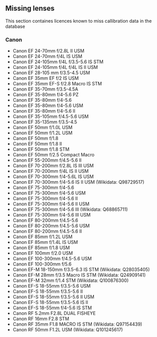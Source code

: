 
## Missing lenses
This section containes licences known to miss callibration data in the database

### Canon
- Canon EF 24-70mm f/2.8L II USM
- Canon EF 24-70mm f/4L IS USM
- Canon EF 24-105mm f/4L f/3.5-5.6 IS STM
- Canon EF 24-105mm f/4L f/4L IS II USM
- Canon EF 28-105 mm f/3.5-4.5 USM
- Canon EF 35mm EF f/2 IS USM
- Canon EF 35mm EF-S f/2.8 Macro IS STM
- Canon EF 35-70mm f/3.5-4.5A
- Canon EF 35-80mm f/4-5.6 PZ
- Canon EF 35-80mm f/4-5.6
- Canon EF 35-80mm f/4-5.6 USM
- Canon EF 35-80mm f/4-5.6 II
- Canon EF 35-105mm f/4.5-5.6 USM
- Canon EF 35-135mm f/3.5-4.5
- Canon EF 50mm f/1.0L USM
- Canon EF 50mm f/1.2L USM
- Canon EF 50mm f/1.8
- Canon EF 50mm f/1.8 II
- Canon EF 50mm f/1.8 STM
- Canon EF 50mm f/2.5 Compact Macro
- Canon EF 55-200mm f/4.5-5.6 II
- Canon EF 70-200mm f/2.8L IS III USM
- Canon EF 70-200mm f/4L IS II USM
- Canon EF 70-300mm f/4-5.6L IS USM
- Canon EF 70-300mm f/4-5.6 IS II USM (Wikidata: Q98729517)
- Canon EF 75-300mm f/4-5.6
- Canon EF 75-300mm f/4-5.6 USM
- Canon EF 75-300mm f/4-5.6 II
- Canon EF 75-300mm f/4-5.6 II USM
- Canon EF 75-300mm f/4-5.6 III (Wikidata: Q68865711)
- Canon EF 75-300mm f/4-5.6 III USM
- Canon EF 80-200mm f/4.5-5.6
- Canon EF 80-200mm f/4.5-5.6 USM
- Canon EF 80-200mm f/4.5-5.6 II
- Canon EF 85mm f/1.2L USM
- Canon EF 85mm f/1.4L IS USM
- Canon EF 85mm f/1.8 USM
- Canon EF 100mm f/2.0 USM
- Canon EF 100-300mm f/4.5-5.6 USM
- Canon EF 100-300mm f/5.6
- Canon EF-M 18-150mm f/3.5-6.3 IS STM (Wikidata: Q28035405)
- Canon EF-M 28mm f/3.5 Macro IS STM (Wikidata: Q24909141)
- Canon EF-M 32mm f/1.4 STM (Wikidata: Q100876300)
- Canon EF-S 18-55mm f/3.5-5.6 USM
- Canon EF-S 18-55mm f/3.5-5.6 II
- Canon EF-S 18-55mm f/3.5-5.6 II USM
- Canon EF-S 18-55mm f/3.5-5.6 IS II
- Canon EF-S 18-55mm f/4-5.6 IS STM
- Canon RF 5.2mm F2.8L DUAL FISHEYE
- Canon RF 16mm F2.8 STM
- Canon RF 35mm F1.8 MACRO IS STM (Wikidata: Q97154439)
- Canon RF 50mm F1.2L USM (Wikidata: Q101245617)